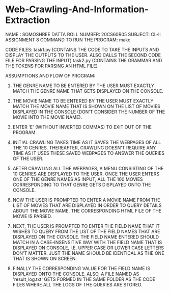 # Web-Crawling-And-Information-Extraction

NAME : SOMOSHREE DATTA
ROLL NUMBER: 20CS60R05
SUBJECT: CL-II ASSIGNMENT 8
COMMAND TO RUN THE PROGRAM: make

CODE FILES: task1.py (CONTAINS THE CODE TO TAKE THE INPUTS AND DISPLAY THE OUTPUTS TO THE USER. ALSO CALLS THE SECOND CODE FILE FOR PARSING THE INPUT)
task2.py (CONTAINS THE GRAMMAR AND THE TOKENS FOR PARSING AN HTML FILE)

ASSUMPTIONS AND FLOW OF PROGRAM:

1. THE GENRE NAME TO BE ENTERED BY THE USER MUST EXACTLY MATCH THE GENRE NAME THAT GETS DISPLAYED ON THE CONSOLE.

2. THE MOVIE NAME TO BE ENTERED BY THE USER MUST EXACTLY MATCH THE MOVIE NAME THAT IS SHOWN ON THE LIST OF MOVIES DISPLAYED IN THE CONSOLE (DON'T CONSIDER THE NUMBER OF THE MOVIE INTO THE MOVIE NAME).

3. ENTER 'E' (WITHOUT INVERTED COMMAS) TO EXIT OUT OF THE PROGRAM.

4. INITIAL CRAWLING TAKES TIME AS IT SAVES THE WEBPAGES OF ALL THE 10 GENRES. THEREAFTER, CRAWLING DOESN'T REQUIRE ANY TIME AS IT USES THESE SAVED WEBPAGES TO ANSWER THE QUERIES OF THE USER.

5. AFTER CRAWLING ALL THE WEBPAGES, A MENU CONSISTING OF THE 10 GENRES ARE DISPLAYED TO THE USER. ONCE THE USER ENTERS ONE OF THE GENRE NAMES AS INPUT, ALL THE 100 MOVIES CORRESPONDING TO THAT GENRE GETS DISPLAYED ONTO THE CONSOLE.

6. NOW THE USER IS PROMPTED TO ENTER A MOVIE NAME FROM THE LIST OF MOVIES THAT ARE DISPLAYED IN ORDER TO QUERY DETAILS ABOUT THE MOVIE NAME.  THE CORRESPONDING HTML FILE OF THE MOVIE IS PARSED.

7. NEXT, THE USER IS PROMPTED TO ENTER THE FIELD NAME THAT IT WISHES TO QUERY FROM THE LIST OF THE FIELD NAMES THAT ARE DISPLAYED ON THE CONSOLE. THE FIELD NAME ENTERED SHOULD MATCH IN A CASE-INSENSITIVE WAY WITH THE FIELD NAME THAT IS DISPLAYED ON CONSOLE, I.E. UPPER CASE OR LOWER CASE LETTERS DON'T MATTER. JUST THE NAME SHOULD BE IDENTICAL AS THE ONE THAT IS SHOWN ON SCREEN.

8. FINALLY THE CORRESPONDING VALUE FOR THE FIELD NAME IS DISPLAYED ONTO THE CONSOLE. ALSO, A FILE NAMED AS 'result_log.txt' GETS FORMED IN THE SAME FOLDER AS THE CODE FILES WHERE ALL THE LOGS OF THE QUERIES ARE STORED.

